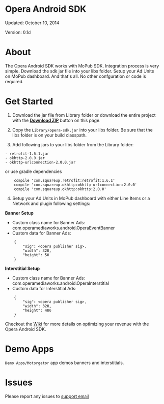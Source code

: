 Opera Android SDK
=================

Updated: October 10, 2014

Version: 0.1d

About
=====

The Opera Android SDK works with MoPub SDK. Integration process is very simple. Download the sdk jar file into your libs folder. Setup your Ad Units on MoPub dashboard. And that's all. No other confguration or code is required.

Get Started
===========

1. Download the jar file from Library folder or download the entire project with the [**Download ZIP**](https://github.com/operaresponse/opera-android-sdk/archive/master.zip) button on this page.

2. Copy the `Library/opera-sdk.jar` into your libs folder. Be sure that the libs folder is on your build classpath. 

3. Add following jars to your libs folder from the Library folder:
```
- retrofit-1.6.1.jar
- okhttp-2.0.0.jar
- okhttp-urlconnection-2.0.0.jar
```
or use gradle dependencies

```
    compile 'com.squareup.retrofit:retrofit:1.6.1'
    compile 'com.squareup.okhttp:okhttp-urlconnection:2.0.0'
    compile 'com.squareup.okhttp:okhttp:2.0.0'
```

4. Setup your Ad Units in MoPub dashboard with either Line Items or a Network and plugin following settings:

**Banner Setup**
- Custom class name for Banner Ads: com.operamediaworks.android.OperaEventBanner
- Custom data for Banner Ads: 

```
    {
        "sig": <opera publisher sig>, 
        "width": 320, 
        "height": 50
    }
```

**Interstitial Setup**
- Custom class name for Banner Ads: com.operamediaworks.android.OperaInterstitial
- Custom data for Interstitial Ads: 

```
    {
        "sig": <opera publisher sig>, 
        "width": 320, 
        "height": 480
    }
```

Checkout the [Wiki](https://github.com/operaresponse/opera-android-sdk/wiki) for more details on optimizing your revenue with the Opera Android SDK.

Demo Apps
=========

`Demo Apps/Motorgator` app demos banners and interstitials.

Issues
======

Please report any issues to [support email](sdk-support@operamediaworks.com)
